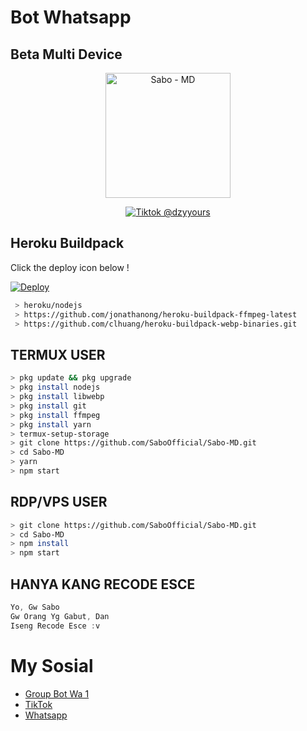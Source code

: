 # Bot Whatsapp
## Beta Multi Device 

<p align="center">
<img src="https://encrypted-tbn0.gstatic.com/images?q=tbn:ANd9GcTGJDcHPHsij7anNGZCHUw3xdzpsjSOWm17d_U7rFrXxpoxESk1tEbwJ_Zk&s=10" alt="Sabo - MD" width="200"/>

<p align="center">
    <a href="https://github.com/SaboOfficial">
        <img
            src="https://readme-typing-svg.herokuapp.com?size=21&width=270&lines=Created+By+Sabo+Official"
            alt="Tiktok @dzyyours"
        />
    </a>
</p>

## Heroku Buildpack

Click the deploy icon below !

[![Deploy](https://www.herokucdn.com/deploy/button.svg)](https://heroku.com/deploy?template=https://github.com/SaboOfficial/Sabo-MD)

```bash
 > heroku/nodejs
 > https://github.com/jonathanong/heroku-buildpack-ffmpeg-latest
 > https://github.com/clhuang/heroku-buildpack-webp-binaries.git
```

## TERMUX USER
```bash
> pkg update && pkg upgrade
> pkg install nodejs
> pkg install libwebp
> pkg install git
> pkg install ffmpeg
> pkg install yarn
> termux-setup-storage
> git clone https://github.com/SaboOfficial/Sabo-MD.git
> cd Sabo-MD
> yarn
> npm start
```

## RDP/VPS USER
```bash 
> git clone https://github.com/SaboOfficial/Sabo-MD.git
> cd Sabo-MD
> npm install
> npm start
```
## HANYA KANG RECODE ESCE
```tes
Yo, Gw Sabo
Gw Orang Yg Gabut, Dan 
Iseng Recode Esce :v
```

# My Sosial
- [Group Bot Wa 1](https://chat.whatsapp.com/BXRH5ApRnbaHm6ULbPuG4d)
- [TikTok ](https://tiktok.com/@dzyyours)
- [Whatsapp ](https://wa.me/628815952469)

